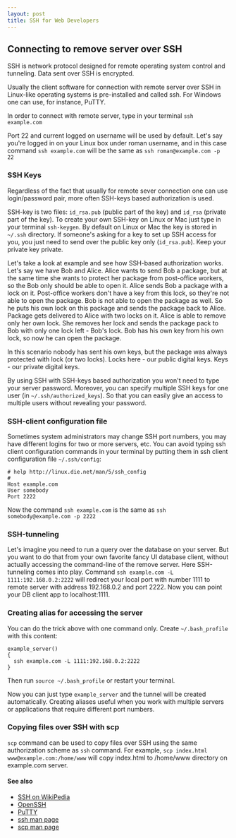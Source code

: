 ```yaml
---
layout: post
title: SSH for Web Developers
---
```


## Connecting  to remove server over SSH

SSH is network protocol designed for remote operating system control and tunneling. Data sent over SSH is encrypted.

Usually the client software for connection with remote server over SSH in Linux-like operating systems is pre-installed and called ssh. For Windows one can use, for instance, PuTTY.

In order to connect with remote server, type in your terminal `ssh example.com`

Port 22 and current logged on username will be used by default. Let's say you're logged in on your Linux box under roman username, and in this case command `ssh example.com` will be the same as `ssh roman@example.com -p 22`

### SSH Keys

Regardless of the fact that usually for remote sever connection one can use login/password pair, more often SSH-keys based authorization is used.

SSH-key is two files: `id_rsa.pub` (public part of the key) and `id_rsa` (private part of the key). To create your own SSH-key on Linux or Mac just type in your terminal `ssh-keygen`. By default on Linux or Mac the key is stored in `~/.ssh` directory. If someone's asking for a key to set up SSH access for you, you just need to send over the public key only (`id_rsa.pub`). Keep your private key private.

Let's take a look at example and see how SSH-based authorization works. Let's say we have Bob and Alice. Alice wants to send Bob a package, but at the same time she wants to protect her package from post-office workers, so the Bob only should be able to open it. Alice sends Bob a package with a lock on it. Post-office workers don't have a key from this lock, so they're not able to open the package. Bob is not able to open the package as well. So he puts his own lock on this package and sends the package back to Alice. Package gets delivered to Alice with two locks on it. Alice is able to remove only her own lock. She removes her lock and sends the package pack to Bob with only one lock left - Bob's lock. Bob has his own key from his own lock, so now he can open the package.

In this scenario nobody has sent his own keys, but the package was always protected with lock (or two locks). Locks here - our public digital keys. Keys - our private digital keys.

By using SSH with SSH-keys based authorization you won't need to type your server password. Moreover, you can specify multiple SSH keys for one user (in `~/.ssh/authorized_keys`). So that you can easily give an access to multiple users without revealing your password.

### SSH-client configuration file

Sometimes system administrators may change SSH port numbers, you may have different logins for two or more servers, etc. You can avoid typing ssh client configuration commands in your terminal by putting them in ssh client configuration file `~/.ssh/config`:

```
# help http://linux.die.net/man/5/ssh_config
#
Host example.com
User somebody
Port 2222
```

Now the command `ssh example.com` is the same as `ssh somebody@example.com -p 2222`

### SSH-tunneling

Let's imagine you need to run a query over the database on your server. But you want to do that from your own favorite fancy UI database client, without actually accessing the command-line of the remove server. Here SSH-tunneling comes into play. Command `ssh example.com -L 1111:192.168.0.2:2222` will redirect your local port with number 1111 to remote server with address 192.168.0.2 and port 2222. Now you can point your DB client app to localhost:1111.

### Creating alias for accessing the server

You can do the trick above with one command only. Create `~/.bash_profile` with this content:
```
example_server()
{
  ssh example.com -L 1111:192.168.0.2:2222
}
```

Then run `source ~/.bash_profile` or restart your terminal.

Now you can just type `example_server` and the tunnel will be created automatically. Creating aliases useful when you work with multiple servers or applications that require different port numbers.

### Copying files over SSH with scp

`scp` command can be used to copy files over SSH using the same authorization scheme as `ssh` command. For example, `scp index.html www@example.com:/home/www` will copy index.html to /home/www directory on example.com server.

#### See also

* [SSH on WikiPedia](https://en.wikipedia.org/wiki/Secure_Shell)
* [OpenSSH](http://www.openssh.com/)
* [PuTTY](http://www.chiark.greenend.org.uk/~sgtatham/putty/download.html)
* [ssh man page](http://linux.die.net/man/1/ssh)
* [scp man page](http://linux.die.net/man/1/scp)
